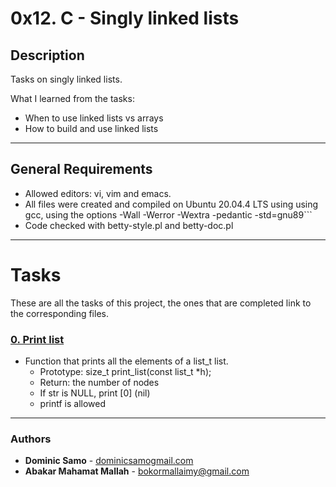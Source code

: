 # 0x12. C - Singly linked lists

## Description

Tasks on singly linked lists.

What I learned from the tasks:

* When to use linked lists vs arrays
* How to build and use linked lists

---

## General Requirements
* Allowed editors: vi, vim and emacs.
* All files were created and compiled on Ubuntu 20.04.4 LTS using using gcc, using the options -Wall -Werror -Wextra -pedantic -std=gnu89```
* Code checked with betty-style.pl and betty-doc.pl

---

# Tasks

These are all the tasks of this project, the ones that are completed link to the corresponding files.

### [0. Print list](./0-print_list.c)
* Function that prints all the elements of a list_t list.
  - Prototype: size_t print_list(const list_t *h);
  - Return: the number of nodes
  - If str is NULL, print [0] (nil)
  - printf is allowed

---

### Authors
* **Dominic Samo** - [dominicsamogmail.com](https://github.com/DominicSamoes)
* **Abakar Mahamat Mallah** - [bokormallaimy@gmail.com](https://github.com/)
